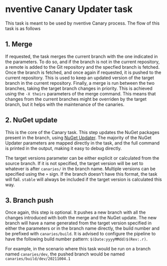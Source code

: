 # nventive Canary Updater task

This task is meant to be used by nventive Canary process. The flow of this task is as follows

## 1. Merge
If requested, the task merges the current branch with the one indicated in the parameters. To do so, and if the branch is not in the current repository, a remote is added to the Git repository and the specfied branch is fetched. 
Once the branch is fetched, and once again if requested, it is pushed to the current repository. This is used to keep an updated version of the target branch in the current repository.
Finally, a merge is run between the two branches, taking the target branch changes in priority. This is achieved using the `-X theirs` parameters of the merge command. This means that changes from the current branches might be overriden by the target branch, but it helps with the maintenance of the canaries.

## 2. NuGet update
This is the core of the Canary task. This step updates the NuGet packages present in the branch, using [NuGet Updater](https://github.com/nventive/NuGet.Updater/tree/develop/src/NvGet.Tools.Updater#readme). The majority of the NuGet Updater parameters are mapped directly in the task, and the full command is printed in the output, making it easy to debug directly.

The target versions parameter can be either explicit or calculated from the source branch. If it is not specified, the target version will be set to whatever is after `canaries/` in the branch name. Multiple versions can be specified using the `+` sign. If the branch doesn't have this format, the task will fail. `stable` will always be included if the target version is calculated this way.

## 3. Branch push
Once again, this step is optional. It pushes a new branch with all the changes introduced with both the merge and the NuGet update. The new branch will have a name generated from the target version specified in either the parameters or in the branch name directly, the build number and be prefixed with `canaries/build`. It is advised to configure the pipeline to have the following build number pattern: `$(Date:yyyyMMdd)$(Rev:.r)`.

For example, in the scenario where this task would be run on a branch named `canaries/dev`, the pushed branch would be named `canaries/build/dev/20211004.1`